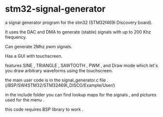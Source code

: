 # stm32-signal-generator
a signal generator program for the stm32 (STM32f469i Discovery board).

It uses the DAC and DMA to generate (stable) signals with up to 200 Khz frequency.

Can generate 2Mhz pwm signals.

Has a GUI with touchscreen.

features SINE , TRIANGLE , SAWTOOTH , PWM , and Draw mode which let's you draw arbitrary waveforms using the touchscreen.

the main user code is in the signal_generator.c file .
(/BSP/SW4STM32/STM32469I_DISCO/Example/User/)

in the include folder you can find lookup maps for the signals , and pictures used for the menu . 

this code requires BSP library to work .
